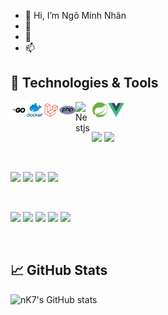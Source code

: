 - 👋 Hi, I’m Ngô Minh Nhân
- 👀 
- 🌱 
- 📫 

## 🔧 Technologies & Tools

<img align="left" alt="Go" width="26px" src="https://raw.githubusercontent.com/github/explore/80688e429a7d4ef2fca1e82350fe8e3517d3494d/topics/go/go.png" />
<img align="left" alt="Docker" width="26px" src="https://raw.githubusercontent.com/github/explore/80688e429a7d4ef2fca1e82350fe8e3517d3494d/topics/docker/docker.png" />
<img align="left" alt="Laravel" width="26px" src="https://raw.githubusercontent.com/github/explore/56a826d05cf762b2b50ecbe7d492a839b04f3fbf/topics/laravel/laravel.png" />
<img align="left" alt="PHP" width="26px" src="https://raw.githubusercontent.com/github/explore/ccc16358ac4530c6a69b1b80c7223cd2744dea83/topics/php/php.png" />
<img align="left" alt="Nestjs" width="26px" src="https://avatars.githubusercontent.com/u/28507035?s=200&v=4" />
<img align="left" alt="Spring Boot" width="26px" src="https://raw.githubusercontent.com/github/explore/80688e429a7d4ef2fca1e82350fe8e3517d3494d/topics/spring-boot/spring-boot.png" />
<img align="left" alt="Vue" width="26px" src="https://raw.githubusercontent.com/github/explore/80688e429a7d4ef2fca1e82350fe8e3517d3494d/topics/vue/vue.png" />
<!-- <img align="left" alt="Nuxt" width="26px" src="https://avatars.githubusercontent.com/u/23360933?s=200&v=4" /> -->

<br />
<br />

![](https://img.shields.io/badge/Tools-JetBrains-blueviolet?style=flat&logo=JetBrains&logoColor=#326CE5&color=2bbc8a)
![](https://img.shields.io/badge/Tools-AmazonAWS-blueviolet?style=flat&logo=AmazonAWS&logoColor=#326CE5&color=2bbc8a)

<br />

![](https://img.shields.io/badge/Tools-MySQL-blueviolet?style=flat&logo=mysql&logoColor=#4479A1&color=2bbc8a)
![](https://img.shields.io/badge/Tools-Elasticsearch-blueviolet?style=flat&logo=elasticsearch&logoColor=#326CE5&color=2bbc8a)
![](https://img.shields.io/badge/Tools-PostgreSQL-blueviolet?style=flat&logo=postgresql&logoColor=#4169E1&color=2bbc8a)
![](https://img.shields.io/badge/Tools-Neo4j-blueviolet?style=flat&logo=neo4j&logoColor=#008CC1&color=2bbc8a)

<br />

![](https://img.shields.io/badge/Tools-Docker-blueviolet?style=flat&logo=docker&logoColor=#2496ED&color=2bbc8a)
![](https://img.shields.io/badge/Tools-Kubernetes-blueviolet?style=flat&logo=kubernetes&logoColor=#326CE5&color=2bbc8a)
![](https://img.shields.io/badge/Tools-Jenkins-blueviolet?style=flat&logo=Jenkins&logoColor=#326CE5&color=2bbc8a)
![](https://img.shields.io/badge/Tools-CircleCI-blueviolet?style=flat&logo=CircleCI&logoColor=#326CE5&color=2bbc8a)
![](https://img.shields.io/badge/Tools-Drone-blueviolet?style=flat&logo=Drone&logoColor=#326CE5&color=2bbc8a)

<br>

## &#x1f4c8; GitHub Stats

![nK7's GitHub stats](https://github-readme-stats.vercel.app/api?username=nK2708&show_icons=true&theme=tokyonight&count_private=true&include_all_commits=true)



<!-- Resources -->
<!-- Icons: https://simpleicons.org/ -->
<!-- GitHub Stats: https://github.com/anuraghazra/github-readme-stats -->
<!-- Emojis: https://emojipedia.org/emoji/ -->
<!-- HTML Emojis: https://www.fileformat.info/index.htm -->
<!-- Shields: https://shields.io/ -->
<!-- Awesome GitHub Profile README: https://github.com/abhisheknaiidu/awesome-github-profile-readme -->

<!---
nK2708/nK2708 is a ✨ special ✨ repository because its `README.md` (this file) appears on your GitHub profile.
You can click the Preview link to take a look at your changes.
--->
